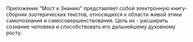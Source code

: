 Приложение "Мост к Знанию" представляет собой электронную книгу-сборник эзотерических текстов, относящихся к области живой этики самопознания и самосовершенствования. Цель их - расширить сознание человека и способствовать его дальнейшему духовному росту.

